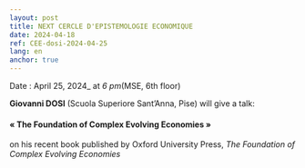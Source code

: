 ```yaml
---
layout: post
title: NEXT CERCLE D'EPISTEMOLOGIE ECONOMIQUE
date: 2024-04-18
ref: CEE-dosi-2024-04-25
lang: en
anchor: true
---
```



<i class="fas fa-table"></i> Date : April 25, 2024_ at _6 pm_(MSE, 6th floor)

**Giovanni DOSI** (Scuola Superiore Sant’Anna, Pise) will give a talk:

#### « The Foundation of Complex Evolving Economies »

on his recent book published by Oxford University Press, *The Foundation of Complex Evolving Economies*
